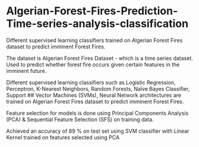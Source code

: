 # Algerian-Forest-Fires-Prediction-Time-series-analysis-classification
Different supervised learning classifiers trained on Algerian Forest Fires dataset to predict imminent Forest Fires.

The dataset is Algerian Forest Fires Dataset - which is a time series dataset. Used to predict whether forest fire occurs given certain features in the imminent future.

Different supervised learning classifiers such as Logistic Regression, Perceptron, K-Nearest Neighbors, Random Forests, Naïve Bayes Classifier, Support ## Vector Machines (SVMs), Neural Network architectures are trained on Algerian Forest Fires dataset to predict imminent Forest Fires.

Feature selection for models is done using Principal Components Analysis (PCA) & Sequential Feature Selection (SFS) on training data.

Achieved an accuracy of 89 % on test set using SVM classifier with Linear Kernel trained on features selected using PCA
